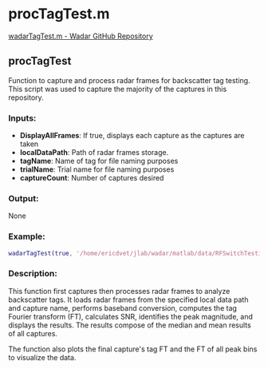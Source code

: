 # procTagTest.m

[wadarTagTest.m - Wadar GitHub Repository](https://github.com/jlab-sensing/wadar/blob/master/matlab/wadarTagTest.m)

## procTagTest

Function to capture and process radar frames for backscatter tag testing. This script was used to capture the majority of the captures in this repository.

### Inputs:

- **DisplayAllFrames**: If true, displays each capture as the captures are taken
- **localDataPath**: Path of radar frames storage.
- **tagName**: Name of tag for file naming purposes
- **trialName**: Trial name for file naming purposes
- **captureCount**: Number of captures desired

### Output:

None

### Example:

```matlab
wadarTagTest(true, '/home/ericdvet/jlab/wadar/matlab/data/RFSwitchTesting', 'PE', 'WetSoil', 3);
```

### Description:

This function first captures then processes radar frames to analyze backscatter tags. It loads radar frames from the specified local data path and capture name, performs baseband conversion, computes the tag Fourier transform (FT), calculates SNR, identifies the peak magnitude, and displays the results. The results compose of the median and mean results of all captures.

The function also plots the final capture's tag FT and the FT of all peak bins to visualize the data. 

